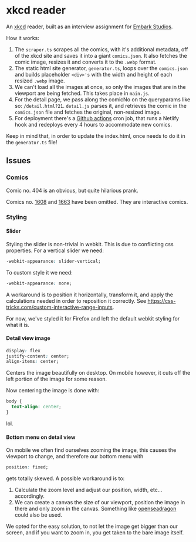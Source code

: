 # xkcd reader

An [xkcd](https://xkcd.com/) reader, built as an interview assignment for [Embark Studios](https://www.embark-studios.com/).

How it works:

1. The `scraper.ts` scrapes all the comics, with it's additional metadata, off of the xkcd site and saves it into a giant `comics.json`. It also fetches the comic image, resizes it and converts it to the `.webp` format.
2. The static html site generator, `generator.ts`, loops over the `comics.json` and builds placeholder `<div>'s` with the width and height of each resized `.webp` image.
3. We can't load all the images at once, so only the images that are in the viewport are being fetched. This takes place in `main.js`.
4. For the detail page, we pass along the comicNo on the queryparams like so: `/detail.html?21`. `detail.js` parses it, and retrieves the comic in the `comics.json` file and fetches the original, non-resized image.
5. For deployment there's a [Github actions](https://github.com/features/actions) cron job, that runs a Netlify hook and redeploys every 4 hours to accommodate new comics.

Keep in mind that, in order to update the index.html, once needs to do it in the `generator.ts` file!

## Issues

### Comics

Comic no. 404 is an obvious, but quite hilarious prank.

Comics no. [1608](https://xkcd.com/1608/) and [1663](https://xkcd.com/1663/) have been omitted.
They are interactive comics.

### Styling

#### Slider

Styling the slider is non-trivial in webkit.
This is due to conflicting css properties.
For a vertical slider we need:

```css
-webkit-appearance: slider-vertical;
```

To custom style it we need:

```css
-webkit-appearance: none;
```

A workaround is to position it horizontally, transform it, and apply the calculations needed in order to reposition it correctly.
See https://css-tricks.com/custom-interactive-range-inputs.

For now, we've styled it for Firefox and left the default webkit styling for what it is.

#### Detail view image

```css
display: flex
justify-content: center;
align-items: center;
```

Centers the image beautifully on desktop.
On mobile however, it cuts off the left portion of the image for some reason.

Now centering the image is done with:

```css
body {
  text-align: center;
}
```

lol.

#### Bottom menu on detail view

On mobile we often find ourselves zooming the image, this causes the viewport to change, and therefore our bottom menu with

```css
position: fixed;
```

gets totally skewed. A possible workaround is to:

1. Calculate the zoom level and adjust our position, width, etc... accordingly.
2. We can create a canvas the size of our viewport, position the image in there and only zoom in the canvas.
   Something like [openseadragon](https://github.com/openseadragon/openseadragon) could also be used.

We opted for the easy solution, to not let the image get bigger than our screen, and if you want to zoom in, you get taken to the bare image itself.